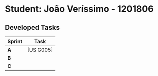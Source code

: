 # Student: João Veríssimo - 1201806

## Developed Tasks


| Sprint | Task      |
|--------|-----------|
| **A**  | [US G005] |
| **B**  |           |
| **C**  |           |
